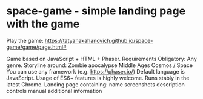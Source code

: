 # space-game - simple landing page with the game

Play the game: https://tatyanakahanovich.github.io/space-game/game/page.html#

Game based on JavaScript + HTML + Phaser.
Requirements
Obligatory:
Any genre. Storyline around:
Zombie apocalypse
Middle Ages
Cosmos / Space
You can use any framework (e.g. https://phaser.io/)
Default language is JavaScript. Usage of ES6+ features is highly welcome.
Runs stably in the latest Chrome.
Landing page containing:
name
screenshots
description
controls manual
additional information
